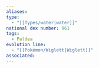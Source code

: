 ```yaml
---
aliases: 
type:
  - "[[Types/water|water]]"
national dex number: 961
tags:
  - Paldea
evolution line:
  - "[[Pokémon/Wiglett|Wiglett]]"
associated: 
---
```

